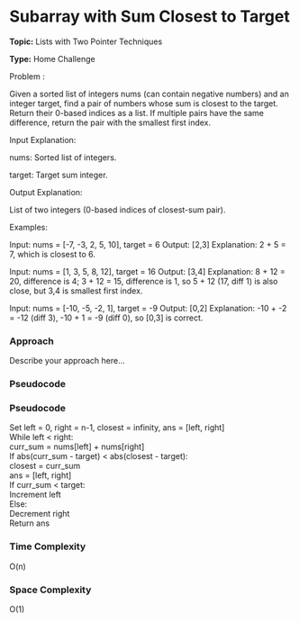# Subarray with Sum Closest to Target
**Topic:** Lists with Two Pointer Techniques

**Type:** Home Challenge

Problem :

 Given a sorted list of integers nums (can contain negative numbers) and an integer target, find a pair of numbers whose sum is closest to the target. Return their 0-based indices as a list. If multiple pairs have the same difference, return the pair with the smallest first index. 

Input Explanation: 

nums: Sorted list of integers. 

target: Target sum integer. 

Output Explanation: 

List of two integers (0-based indices of closest-sum pair). 

Examples: 

Input: nums = [-7, -3, 2, 5, 10], target = 6 
Output: [2,3] 
Explanation: 2 + 5 = 7, which is closest to 6. 

 

Input: nums = [1, 3, 5, 8, 12], target = 16 
Output: [3,4] 
Explanation: 8 + 12 = 20, difference is 4; 3 + 12 = 15, difference is 1, so 5 + 12 (17, diff 1) is also close, but 3,4 is smallest first index. 

 

Input: nums = [-10, -5, -2, 1], target = -9 
Output: [0,2] 
Explanation: -10 + -2 = -12 (diff 3), -10 + 1 = -9 (diff 0), so [0,3] is correct. 
 

### Approach
Describe your approach here...

### Pseudocode
### Pseudocode

Set left = 0, right = n-1, closest = infinity, ans = [left, right]  
While left < right:  
    curr_sum = nums[left] + nums[right]  
    If abs(curr_sum - target) < abs(closest - target):  
        closest = curr_sum  
        ans = [left, right]  
    If curr_sum < target:  
        Increment left  
    Else:  
        Decrement right  
Return ans

### Time Complexity

O(n)

### Space Complexity

O(1)

